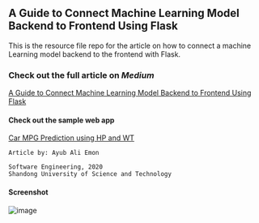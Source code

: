 ## A Guide to Connect Machine Learning Model Backend to Frontend Using Flask

This is the resource file repo for the article on how to connect a machine Learning model backend to the frontend with Flask.

### Check out the full article on _Medium_

[A Guide to Connect Machine Learning Model Backend to Frontend Using Flask](https://medium.com/@m.aaemon98/a-guide-to-connect-machine-learning-model-backend-to-frontend-using-flask-1c9710f0be4b)

#### Check out the sample web app

[Car MPG Prediction using HP and WT](https://alfaecho.pythonanywhere.com/)



    
    Article by: Ayub Ali Emon

    Software Engineering, 2020
    Shandong University of Science and Technology


#### Screenshot

![image](https://github.com/alfa-echo-niner-ait/ml-predict-app/assets/78315132/45f173e8-6dce-4e4d-8c51-063b23198aa1)

